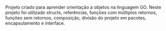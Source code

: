 Projeto criado para aprender orientação a objetos na linguagem GO. Neste projeto foi utilizado structs, referências, funções com múltiplos retornos, funções sem retornos, composição, divisão do projeto em pacotes, encapsulamento e interface.